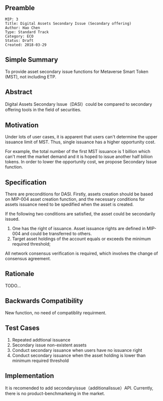 ## Preamble

```
MIP: 3
Title: Digital Assets Secondary Issue (Secondary offering)
Author: Hao Chen
Type: Standard Track
Category: ECO
Status: Draft
Created: 2018-03-29
```

## Simple Summary
To provide asset secondary issue functions for Metaverse Smart Token (MST), not including ETP. 

## Abstract
Digital Assets Secondary Issue（DASI）could be compared to secondary offering tools in the field of securities. 

## Motivation
Under lots of user cases, it is apparent that users can't determine the upper issuance limit of MST. Thus, single issuance has a higher opportunity cost. 

For example, the total number of the first MST issuance is 1 billion which can't meet the market demand and it is hoped to issue another half biliion tokens. In order to lower the opportunity cost, we propose Secondary Issue function. 

## Specification
There are preconditions for DASI. Firstly, assets creation should be based on MIP-004 asset creation function, and the necessary conditions for assets issuance need to be spedified when the asset is created. 

If the following two conditions are satisfied, the asset could be secondarily issued. 
1. One has the right of issuance. Asset issuance rights are defined in MIP-004 and could be transferred to others. 
2. Target asset holdings of the account equals or exceeds the minimum required threshold;

All network consensus verification is required, which involves the change of consensus agreement.

## Rationale
TODO...

## Backwards Compatibility
New function, no need of compatiblity requirment.

## Test Cases
1. Repeated addtional issuance
2. Secondary issue non-existent assets
3. Conduct secondary issuance when users have no issuance right
4. Conduct secondary issuance when the asset holding is lower than minimum required threshold

## Implementation
It is recomended to add secondaryissue（additionalissue）API.
Currently, there is no product-benchmarkeing in the market.
